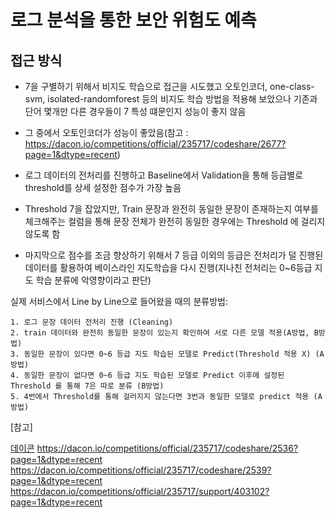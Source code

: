 # 로그 분석을 통한 보안 위험도 예측 

## 접근 방식

- 7을 구별하기 위해서 비지도 학습으로 접근을 시도했고 오토인코더, one-class-svm, isolated-randomforest 등의 비지도 학습 방법을 적용해 보았으나 기존과 단어 몇개만 다른 경우들이 7 특성 떄문인지 성능이 좋지 않음
- 그 중에서 오토인코더가 성능이 좋았음(참고 : https://dacon.io/competitions/official/235717/codeshare/2677?page=1&dtype=recent)

- 로그 데이터의 전처리를 진행하고 Baseline에서 Validation을 통해 등급별로 threshold를 상세 설정한 점수가 가장 높음
- Threshold 7을 잡았지만, Train 문장과 완전히 동일한 문장이 존재하는지 여부를 체크해주는 컬럼을 통해 문장 전체가 완전히 동일한 경우에는 Threshold 에 걸리지 않도록 함

- 마지막으로 점수를 조금 향상하기 위해서 7 등급 이외의 등급은 전처리가 덜 진행된 데이터를 활용하여 베이스라인 지도학습을 다시 진행(지나친 전처리는 0~6등급 지도 학습 분류에 악영향이라고 판단)

실제 서비스에서 Line by Line으로 들어왔을 때의 분류방법:

    1. 로그 문장 데이터 전처리 진행 (Cleaning)
    2. train 데이터와 완전히 동일한 문장이 있는지 확인하여 서로 다른 모델 적용(A방법, B방법)
    3. 동일한 문장이 있다면 0~6 등급 지도 학습된 모델로 Predict(Threshold 적용 X) (A방법)
    4. 동일한 문장이 없다면 0~6 등급 지도 학습된 모델로 Predict 이후에 설정된 Threshold 를 통해 7은 따로 분류 (B방법)
    5. 4번에서 Threshold를 통해 걸러지지 않는다면 3번과 동일한 모델로 predict 적용 (A방법)
    
[참고]

[데이콘](https://dacon.io/competitions/official/235717/overview/description)
https://dacon.io/competitions/official/235717/codeshare/2536?page=1&dtype=recent
https://dacon.io/competitions/official/235717/codeshare/2539?page=1&dtype=recent 
https://dacon.io/competitions/official/235717/support/403102?page=1&dtype=recent 

